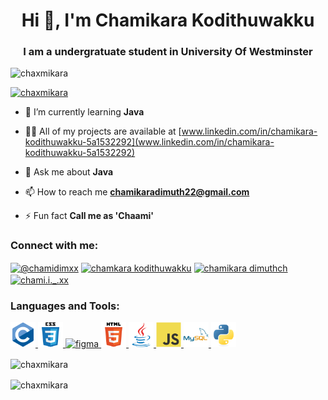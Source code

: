 <h1 align="center">Hi 👋, I'm Chamikara Kodithuwakku</h1>
<h3 align="center">I am a undergratuate student in University Of Westminster</h3>

<p align="left"> <img src="https://komarev.com/ghpvc/?username=chaxmikara&label=Profile%20views&color=0e75b6&style=flat" alt="chaxmikara" /> </p>

<p align="left"> <a href="https://github.com/ryo-ma/github-profile-trophy"><img src="https://github-profile-trophy.vercel.app/?username=chaxmikara" alt="chaxmikara" /></a> </p>

- 🌱 I’m currently learning **Java**

- 👨‍💻 All of my projects are available at [www.linkedin.com/in/chamikara-kodithuwakku-5a1532292](www.linkedin.com/in/chamikara-kodithuwakku-5a1532292)

- 💬 Ask me about **Java**

- 📫 How to reach me **chamikaradimuth22@gmail.com**

- ⚡ Fun fact **Call me as 'Chaami'**

<h3 align="left">Connect with me:</h3>
<p align="left">
<a href="https://twitter.com/@chamidimxx" target="blank"><img align="center" src="https://raw.githubusercontent.com/rahuldkjain/github-profile-readme-generator/master/src/images/icons/Social/twitter.svg" alt="@chamidimxx" height="30" width="40" /></a>
<a href="https://linkedin.com/in/chamkara kodithuwakku" target="blank"><img align="center" src="https://raw.githubusercontent.com/rahuldkjain/github-profile-readme-generator/master/src/images/icons/Social/linked-in-alt.svg" alt="chamkara kodithuwakku" height="30" width="40" /></a>
<a href="https://fb.com/chamikara dimuthch" target="blank"><img align="center" src="https://raw.githubusercontent.com/rahuldkjain/github-profile-readme-generator/master/src/images/icons/Social/facebook.svg" alt="chamikara dimuthch" height="30" width="40" /></a>
<a href="https://instagram.com/chami.i._.xx" target="blank"><img align="center" src="https://raw.githubusercontent.com/rahuldkjain/github-profile-readme-generator/master/src/images/icons/Social/instagram.svg" alt="chami.i._.xx" height="30" width="40" /></a>
</p>

<h3 align="left">Languages and Tools:</h3>
<p align="left"> <a href="https://www.cprogramming.com/" target="_blank" rel="noreferrer"> <img src="https://raw.githubusercontent.com/devicons/devicon/master/icons/c/c-original.svg" alt="c" width="40" height="40"/> </a> <a href="https://www.w3schools.com/css/" target="_blank" rel="noreferrer"> <img src="https://raw.githubusercontent.com/devicons/devicon/master/icons/css3/css3-original-wordmark.svg" alt="css3" width="40" height="40"/> </a> <a href="https://www.figma.com/" target="_blank" rel="noreferrer"> <img src="https://www.vectorlogo.zone/logos/figma/figma-icon.svg" alt="figma" width="40" height="40"/> </a> <a href="https://www.w3.org/html/" target="_blank" rel="noreferrer"> <img src="https://raw.githubusercontent.com/devicons/devicon/master/icons/html5/html5-original-wordmark.svg" alt="html5" width="40" height="40"/> </a> <a href="https://www.java.com" target="_blank" rel="noreferrer"> <img src="https://raw.githubusercontent.com/devicons/devicon/master/icons/java/java-original.svg" alt="java" width="40" height="40"/> </a> <a href="https://developer.mozilla.org/en-US/docs/Web/JavaScript" target="_blank" rel="noreferrer"> <img src="https://raw.githubusercontent.com/devicons/devicon/master/icons/javascript/javascript-original.svg" alt="javascript" width="40" height="40"/> </a> <a href="https://www.mysql.com/" target="_blank" rel="noreferrer"> <img src="https://raw.githubusercontent.com/devicons/devicon/master/icons/mysql/mysql-original-wordmark.svg" alt="mysql" width="40" height="40"/> </a> <a href="https://www.python.org" target="_blank" rel="noreferrer"> <img src="https://raw.githubusercontent.com/devicons/devicon/master/icons/python/python-original.svg" alt="python" width="40" height="40"/> </a> </p>

<p><img align="center" src="https://github-readme-stats.vercel.app/api/top-langs?username=chaxmikara&show_icons=true&locale=en&layout=compact" alt="chaxmikara" /></p>

<p><img align="center" src="https://github-readme-streak-stats.herokuapp.com/?user=chaxmikara&" alt="chaxmikara" /></p>
